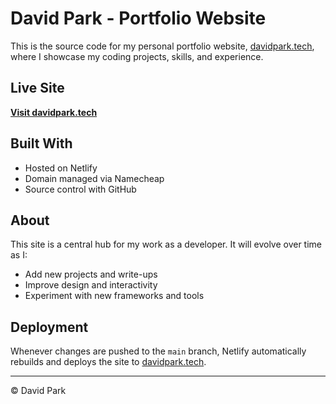 # David Park - Portfolio Website
This is the source code for my personal portfolio website, [davidpark.tech](https://davidpark.tech), where I showcase my coding projects, skills, and experience.

## Live Site
[**Visit davidpark.tech**](https://davidpark.tech)

## Built With
- Hosted on Netlify
- Domain managed via Namecheap
- Source control with GitHub

## About
This site is a central hub for my work as a developer.
It will evolve over time as I:
- Add new projects and write-ups
- Improve design and interactivity
- Experiment with new frameworks and tools

## Deployment
Whenever changes are pushed to the `main` branch, Netlify automatically rebuilds and deploys the site to [davidpark.tech](https://davidpark.tech).

---

© David Park
